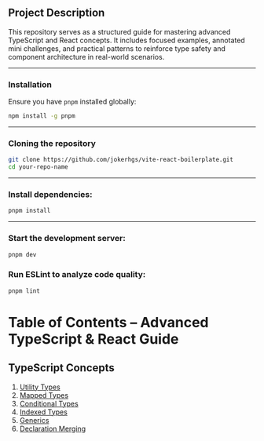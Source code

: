 ## Project Description

This repository serves as a structured guide for mastering advanced TypeScript and React concepts. It includes focused examples, annotated mini challenges, and practical patterns to reinforce type safety and component architecture in real-world scenarios.

---

### Installation

Ensure you have `pnpm` installed globally:

```bash
npm install -g pnpm
```

---

### Cloning the repository

```bash
git clone https://github.com/jokerhgs/vite-react-boilerplate.git
cd your-repo-name
```

---

### Install dependencies:

```bash
pnpm install
```

---

### Start the development server:

```bash
pnpm dev
```

### Run ESLint to analyze code quality:

```bash
pnpm lint
```

# Table of Contents – Advanced TypeScript & React Guide

## TypeScript Concepts

1. [Utility Types](/src/advanced-typescript/#1-utility-types/utility-types.md)
2. [Mapped Types](src/advanced-typescript/#2-mapped-types/mapped-types.md)
3. [Conditional Types](src/advanced-typescript/#3-conditional-types/conditional-types.md)
4. [Indexed Types](src/advanced-typescript/#4-indexed-types/indexed-types.md)
5. [Generics](src/advanced-typescript/#5-generics/generics.md)
6. [Declaration Merging](src/advanced-typescript/#6-declaration-merging/declaration-merging.md)
